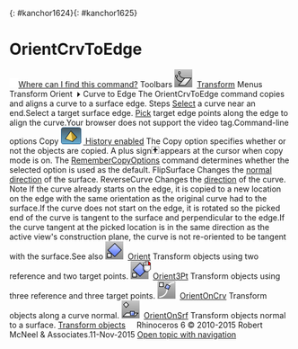 ---
---

{: #kanchor1624}{: #kanchor1625}
# OrientCrvToEdge
 [![images/transparent.gif](images/transparent.gif)Where can I find this command?](javascript:void(0);) Toolbars
![images/orientcrvtoedge.png](images/orientcrvtoedge.png) [Transform](transform-toolbar.html) 
Menus
Transform
Orient![images/menuarrow.gif](images/menuarrow.gif)
Curve to Edge
The OrientCrvToEdge command copies and aligns a curve to a surface edge.
Steps
 [Select](select-objects.html) a curve near an end.Select a target surface edge. [Pick](pick-location.html) target edge points along the edge to align the curve.Your browser does not support the video tag.Command-line options
Copy
![images/history-tag.png](images/history-tag.png) [&#160;History enabled](historyenabled.html) 
The Copy option specifies whether or not the objects are copied. A plus sign![images/copyplus.png](images/copyplus.png)appears at the cursor when copy mode is on.
The [RememberCopyOptions](remembercopyoptions.html) command determines whether the selected option is used as the default.
FlipSurface
Changes the [normal direction](dir.html) of the surface.
ReverseCurve
Changes the [direction](dir.html) of the curve.
Note
If the curve already starts on the edge, it is copied to a new location on the edge with the same orientation as the original curve had to the surface.If the curve does not start on the edge, it is rotated so the picked end of the curve is tangent to the surface and perpendicular to the edge.If the curve tangent at the picked location is in the same direction as the active view's construction plane, the curve is not re-oriented to be tangent with the surface.See also
![images/orient.png](images/orient.png) [Orient](orient.html) 
Transform objects using two reference and two target points.
![images/orient3pt-orient-rt.png](images/orient3pt-orient-rt.png) [Orient3Pt](orient3pt.html) 
Transform objects using three reference and three target points.
![images/orientoncrv.png](images/orientoncrv.png) [OrientOnCrv](orientoncrv.html) 
Transform objects along a curve normal.
![images/orientonsrf.png](images/orientonsrf.png) [OrientOnSrf](orientonsrf.html) 
Transform objects normal to a surface.
 [Transform objects](sak-transform.html) 
&#160;
&#160;
Rhinoceros 6 © 2010-2015 Robert McNeel &amp; Associates.11-Nov-2015
 [Open topic with navigation](orientcrvtoedge.html) 

